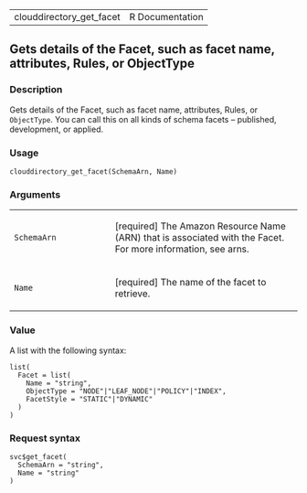 <table style="width: 100%;">
<tbody>
<tr class="odd">
<td>clouddirectory_get_facet</td>
<td style="text-align: right;">R Documentation</td>
</tr>
</tbody>
</table>

## Gets details of the Facet, such as facet name, attributes, Rules, or ObjectType

### Description

Gets details of the Facet, such as facet name, attributes, Rules, or
`ObjectType`. You can call this on all kinds of schema facets –
published, development, or applied.

### Usage

    clouddirectory_get_facet(SchemaArn, Name)

### Arguments

<table>
<colgroup>
<col style="width: 35%" />
<col style="width: 65%" />
</colgroup>
<tbody>
<tr class="odd">
<td><code
id="clouddirectory_get_facet_:_SchemaArn">SchemaArn</code></td>
<td><p>[required] The Amazon Resource Name (ARN) that is associated with
the Facet. For more information, see arns.</p></td>
</tr>
<tr class="even">
<td><code id="clouddirectory_get_facet_:_Name">Name</code></td>
<td><p>[required] The name of the facet to retrieve.</p></td>
</tr>
</tbody>
</table>

### Value

A list with the following syntax:

    list(
      Facet = list(
        Name = "string",
        ObjectType = "NODE"|"LEAF_NODE"|"POLICY"|"INDEX",
        FacetStyle = "STATIC"|"DYNAMIC"
      )
    )

### Request syntax

    svc$get_facet(
      SchemaArn = "string",
      Name = "string"
    )
